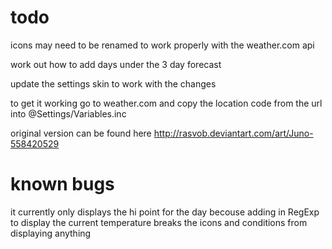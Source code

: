 # todo 
icons may need to be renamed to work properly with the weather.com api

work out how to add days under the 3 day forecast

update the settings skin to work with the changes

to get it working go to weather.com and copy the location code from the url into @Settings/Variables.inc

original version can be found here http://rasvob.deviantart.com/art/Juno-558420529

# known bugs

it currently only displays the hi point for the day becouse adding <tmp> in RegExp to display the current temperature breaks the icons and conditions from displaying anything
